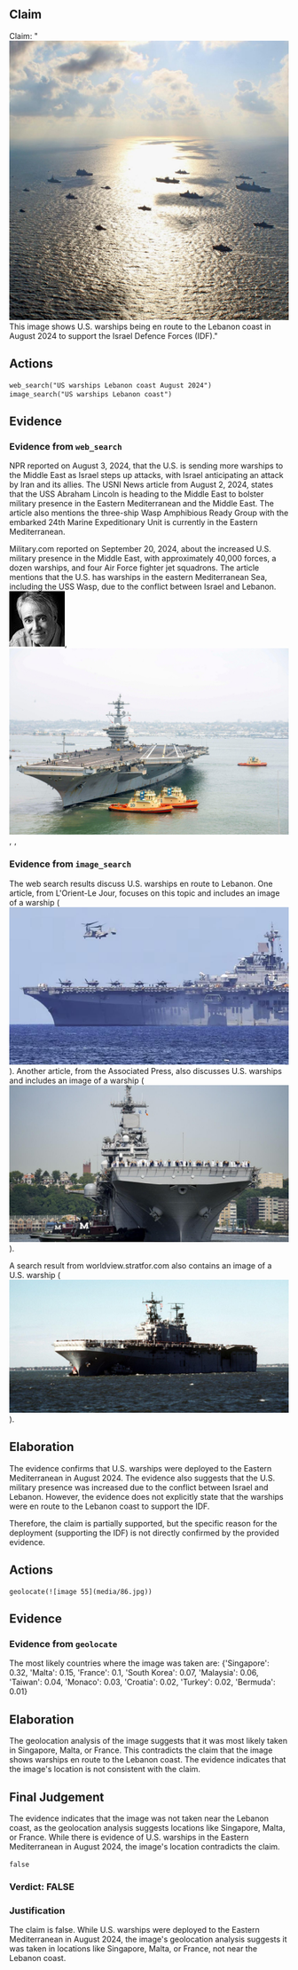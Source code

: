 ## Claim
Claim: "![image 55](media/86.jpg) This image shows U.S. warships being en route to the Lebanon coast in August 2024 to support the Israel Defence Forces (IDF)."

## Actions
```
web_search("US warships Lebanon coast August 2024")
image_search("US warships Lebanon coast")
```

## Evidence
### Evidence from `web_search`
NPR reported on August 3, 2024, that the U.S. is sending more warships to the Middle East as Israel steps up attacks, with Israel anticipating an attack by Iran and its allies. The USNI News article from August 2, 2024, states that the USS Abraham Lincoln is heading to the Middle East to bolster military presence in the Eastern Mediterranean and the Middle East. The article also mentions the three-ship Wasp Amphibious Ready Group with the embarked 24th Marine Expeditionary Unit is currently in the Eastern Mediterranean.

Military.com reported on September 20, 2024, about the increased U.S. military presence in the Middle East, with approximately 40,000 forces, a dozen warships, and four Air Force fighter jet squadrons. The article mentions that the U.S. has warships in the eastern Mediterranean Sea, including the USS Wasp, due to the conflict between Israel and Lebanon. ![image 8996](media/2025-08-30_00-22-1756513323-901835.jpg), ![image 8999](media/2025-08-30_00-22-1756513333-073992.jpg), ![image 9009](media/2025-08-30_00-22-1756513354-558851.jpg), ![image 9009](media/2025-08-30_00-22-1756513354-558851.jpg)


### Evidence from `image_search`
The web search results discuss U.S. warships en route to Lebanon. One article, from L'Orient-Le Jour, focuses on this topic and includes an image of a warship (![image 9017](media/2025-08-30_00-23-1756513381-265140.jpg)). Another article, from the Associated Press, also discusses U.S. warships and includes an image of a warship (![image 9018](media/2025-08-30_00-23-1756513383-362230.jpg)).

A search result from worldview.stratfor.com also contains an image of a U.S. warship (![image 9019](media/2025-08-30_00-23-1756513383-617192.jpg)).


## Elaboration
The evidence confirms that U.S. warships were deployed to the Eastern Mediterranean in August 2024. The evidence also suggests that the U.S. military presence was increased due to the conflict between Israel and Lebanon. However, the evidence does not explicitly state that the warships were en route to the Lebanon coast to support the IDF.

Therefore, the claim is partially supported, but the specific reason for the deployment (supporting the IDF) is not directly confirmed by the provided evidence.


## Actions
```
geolocate(![image 55](media/86.jpg))
```

## Evidence
### Evidence from `geolocate`
The most likely countries where the image was taken are: {'Singapore': 0.32, 'Malta': 0.15, 'France': 0.1, 'South Korea': 0.07, 'Malaysia': 0.06, 'Taiwan': 0.04, 'Monaco': 0.03, 'Croatia': 0.02, 'Turkey': 0.02, 'Bermuda': 0.01}

## Elaboration
The geolocation analysis of the image suggests that it was most likely taken in Singapore, Malta, or France. This contradicts the claim that the image shows warships en route to the Lebanon coast. The evidence indicates that the image's location is not consistent with the claim.


## Final Judgement
The evidence indicates that the image was not taken near the Lebanon coast, as the geolocation analysis suggests locations like Singapore, Malta, or France. While there is evidence of U.S. warships in the Eastern Mediterranean in August 2024, the image's location contradicts the claim.

`false`

### Verdict: FALSE

### Justification
The claim is false. While U.S. warships were deployed to the Eastern Mediterranean in August 2024, the image's geolocation analysis suggests it was taken in locations like Singapore, Malta, or France, not near the Lebanon coast.
